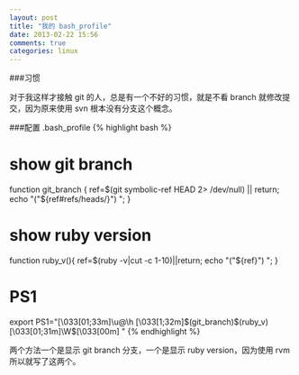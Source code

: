 ```yaml
---
layout: post
title: "我的 bash_profile"
date: 2013-02-22 15:56
comments: true
categories: linux
---
```

###习惯

对于我这样才接触 git 的人，总是有一个不好的习惯，就是不看 branch 就修改提交，因为原来使用 svn 根本没有分支这个概念。

###配置 .bash_profile
{% highlight bash %}
# show git branch
function git_branch {
    ref=$(git symbolic-ref HEAD 2> /dev/null) || return;
    echo "("${ref#refs/heads/}") ";
}

# show ruby version
function ruby_v(){
    ref=$(ruby -v|cut -c 1-10)||return;
    echo "("${ref}") ";
}

# PS1
export PS1="\[\033[01;33m\]\u@\h \[\033[1;32m\]\$(git_branch)$(ruby_v)\[\033[01;31m\]\W\$\[\033[00m\] "
{% endhighlight %}

两个方法一个是显示 git branch 分支，一个是显示 ruby version，因为使用 rvm 所以就写了这两个。